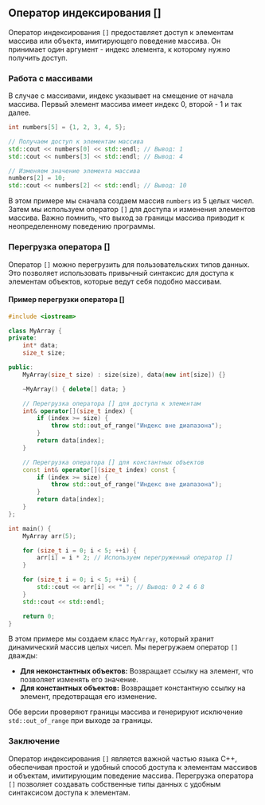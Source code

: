 ## Оператор индексирования []

Оператор индексирования `[]` предоставляет доступ к элементам массива или объекта, имитирующего поведение массива.  Он принимает один аргумент - индекс элемента, к которому нужно получить доступ.

### Работа с массивами

В случае с массивами, индекс указывает на смещение от начала массива. Первый элемент массива имеет индекс 0, второй - 1 и так далее.

```c++
int numbers[5] = {1, 2, 3, 4, 5};

// Получаем доступ к элементам массива
std::cout << numbers[0] << std::endl; // Вывод: 1
std::cout << numbers[3] << std::endl; // Вывод: 4

// Изменяем значение элемента массива
numbers[2] = 10;
std::cout << numbers[2] << std::endl; // Вывод: 10
```

В этом примере мы сначала создаем массив `numbers` из 5 целых чисел. Затем мы используем оператор `[]` для доступа и изменения элементов массива. Важно помнить, что выход за границы массива приводит к неопределенному поведению программы.

### Перегрузка оператора []

Оператор `[]` можно перегрузить для пользовательских типов данных. Это позволяет использовать привычный синтаксис для доступа к элементам объектов, которые ведут себя подобно массивам.

#### Пример перегрузки оператора []

```c++
#include <iostream>

class MyArray {
private:
    int* data;
    size_t size;

public:
    MyArray(size_t size) : size(size), data(new int[size]) {}

    ~MyArray() { delete[] data; }

    // Перегрузка оператора [] для доступа к элементам
    int& operator[](size_t index) {
        if (index >= size) {
            throw std::out_of_range("Индекс вне диапазона");
        }
        return data[index];
    }

    // Перегрузка оператора [] для константных объектов
    const int& operator[](size_t index) const {
        if (index >= size) {
            throw std::out_of_range("Индекс вне диапазона");
        }
        return data[index];
    }
};

int main() {
    MyArray arr(5);

    for (size_t i = 0; i < 5; ++i) {
        arr[i] = i * 2; // Используем перегруженный оператор []
    }

    for (size_t i = 0; i < 5; ++i) {
        std::cout << arr[i] << " "; // Вывод: 0 2 4 6 8
    }
    std::cout << std::endl;

    return 0;
}
```

В этом примере мы создаем класс `MyArray`, который хранит динамический массив целых чисел. Мы перегружаем оператор `[]` дважды:

* **Для неконстантных объектов:** Возвращает ссылку на элемент, что позволяет изменять его значение.
* **Для константных объектов:** Возвращает константную ссылку на элемент, предотвращая его изменение.

Обе версии проверяют границы массива и генерируют исключение `std::out_of_range` при выходе за границы.

### Заключение

Оператор индексирования `[]` является важной частью языка C++, обеспечивая простой и удобный способ доступа к элементам массивов и объектам, имитирующим поведение массива. Перегрузка оператора `[]` позволяет создавать собственные типы данных с удобным синтаксисом доступа к элементам.
